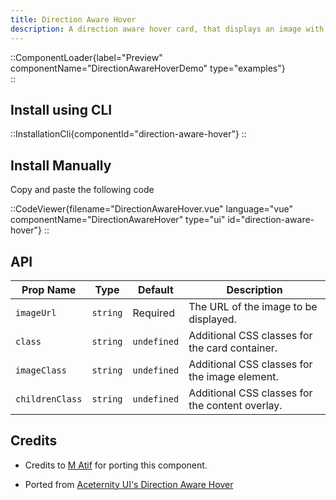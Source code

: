 ```yaml
---
title: Direction Aware Hover
description: A direction aware hover card, that displays an image with dynamic hover effects and customizable content overlay.
---
```


::ComponentLoader{label="Preview" componentName="DirectionAwareHoverDemo" type="examples"}  
::

## Install using CLI

::InstallationCli{componentId="direction-aware-hover"}
::

## Install Manually

Copy and paste the following code

::CodeViewer{filename="DirectionAwareHover.vue" language="vue" componentName="DirectionAwareHover" type="ui" id="direction-aware-hover"}
::

## API

| Prop Name       | Type     | Default     | Description                                     |
| --------------- | -------- | ----------- | ----------------------------------------------- |
| `imageUrl`      | `string` | Required    | The URL of the image to be displayed.           |
| `class`         | `string` | `undefined` | Additional CSS classes for the card container.  |
| `imageClass`    | `string` | `undefined` | Additional CSS classes for the image element.   |
| `childrenClass` | `string` | `undefined` | Additional CSS classes for the content overlay. |

## Credits

- Credits to [M Atif](https://github.com/atif0075) for porting this component.

- Ported from [Aceternity UI's Direction Aware Hover](https://ui.aceternity.com/components/direction-aware-hover)
